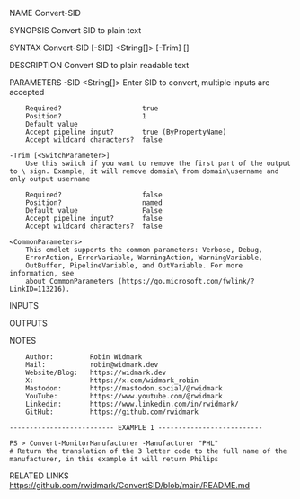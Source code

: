 ﻿
NAME
    Convert-SID
    
SYNOPSIS
    Convert SID to plain text
    
    
SYNTAX
    Convert-SID [-SID] <String[]> [-Trim] [<CommonParameters>]
    
    
DESCRIPTION
    Convert SID to plain readable text
    

PARAMETERS
    -SID <String[]>
        Enter SID to convert, multiple inputs are accepted
        
        Required?                    true
        Position?                    1
        Default value                
        Accept pipeline input?       true (ByPropertyName)
        Accept wildcard characters?  false
        
    -Trim [<SwitchParameter>]
        Use this switch if you want to remove the first part of the output to \ sign. Example, it will remove domain\ from domain\username and only output username
        
        Required?                    false
        Position?                    named
        Default value                False
        Accept pipeline input?       false
        Accept wildcard characters?  false
        
    <CommonParameters>
        This cmdlet supports the common parameters: Verbose, Debug,
        ErrorAction, ErrorVariable, WarningAction, WarningVariable,
        OutBuffer, PipelineVariable, and OutVariable. For more information, see
        about_CommonParameters (https://go.microsoft.com/fwlink/?LinkID=113216). 
    
INPUTS
    
OUTPUTS
    
NOTES
    
        Author:         Robin Widmark
        Mail:           robin@widmark.dev
        Website/Blog:   https://widmark.dev
        X:              https://x.com/widmark_robin
        Mastodon:       https://mastodon.social/@rwidmark
		YouTube:		https://www.youtube.com/@rwidmark
        Linkedin:       https://www.linkedin.com/in/rwidmark/
        GitHub:         https://github.com/rwidmark
    
    -------------------------- EXAMPLE 1 --------------------------
    
    PS > Convert-MonitorManufacturer -Manufacturer "PHL"
    # Return the translation of the 3 letter code to the full name of the manufacturer, in this example it will return Philips
    
    
    
    
    
    
    
RELATED LINKS
    https://github.com/rwidmark/ConvertSID/blob/main/README.md


